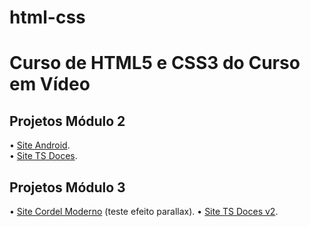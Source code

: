 # html-css
 <h1>Curso de HTML5 e CSS3 do Curso em Vídeo</h1>

<h2>Projetos Módulo 2</h2>
<p>
• <a href="https://eduardocasati.github.io/projeto-android/" target="_blank">Site Android</a>.
</br>
• <a href="https://eduardocasati.github.io/projeto-tsdoces/" target="_blank">Site TS Doces</a>.
</p>
<h2>Projetos Módulo 3</h2>
<p>
• <a href="https://eduardocasati.github.io/projeto-cordel/" target="_blank">Site Cordel Moderno</a> (teste efeito parallax).
• <a href="https://eduardocasati.github.io/site-tsdoces2/" target="_blank">Site TS Doces v2</a>.
</p>